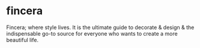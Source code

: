 # fincera
Fincera; where style lives. It is the ultimate guide to decorate &amp; design &amp; the indispensable go-to source for everyone who wants to create a more beautiful life.
